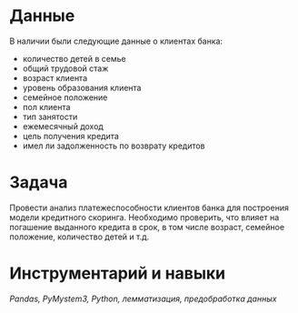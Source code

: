 # Данные

В наличии были следующие данные о клиентах банка:
- количество детей в семье
- общий трудовой стаж
- возраст клиента
- уровень образования клиента
- семейное положение
- пол клиента
- тип занятости
- ежемесячный доход
- цель получения кредита
- имел ли задолженность по возврату кредитов

# Задача

Провести анализ платежеспособности клиентов банка для построения модели кредитного скоринга. Необходимо проверить, что влияет на погашение выданного кредита в срок, в том числе возраст, семейное положение, количество детей и т.д.

# Инструментарий и навыки

*Pandas, PyMystem3, Python, лемматизация, предобработка данных*